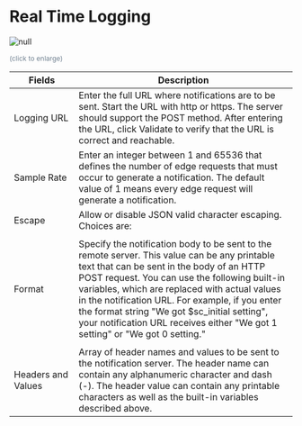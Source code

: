 <!--?xml version="1.0" encoding="utf-8"?-->

<link href="../Resources/TableStyles/Rows.css" rel="stylesheet" madcap:stylesheettype="table">

# Real Time Logging

![null](<../Resources/Images/Realtime Logging.png>)

<span style="color: #708090; font-size: 9pt;">(click to enlarge)</span>

| **Fields**                                                                                                                                                                                                                                                                                                                                                                                                                        | **Description**                                                                                                                                                                                                                                                                                                                                                                                                                   |
| --------------------------------------------------------------------------------------------------------------------------------------------------------------------------------------------------------------------------------------------------------------------------------------------------------------------------------------------------------------------------------------------------------------------------------- | --------------------------------------------------------------------------------------------------------------------------------------------------------------------------------------------------------------------------------------------------------------------------------------------------------------------------------------------------------------------------------------------------------------------------------- |
| Logging URL                                                                                                                                                                                                                                                                                                                                                                                                                       | Enter the full URL where notifications are to be sent. Start the URL with http or https. The server should support the POST method. After entering the URL, click Validate to verify that the URL is correct and reachable.                                                                                                                                                                                                       |
| Sample Rate                                                                                                                                                                                                                                                                                                                                                                                                                       | Enter an integer between 1 and 65536 that defines the number of edge requests that must occur to generate a notification. The default value of 1 means every edge request will generate a notification.                                                                                                                                                                                                                           |
| Escape                                                                                                                                                                                                                                                                                                                                                                                                                            | Allow or disable JSON valid character escaping. Choices are:                                                                                                                                                                                                                                                                                                                                                                      |
|                                                                                                                                                                                                                                                                                                                                                                                                                                   |                                                                                                                                                                                                                                                                                                                                                                                                                                   |
| Format                                                                                                                                                                                                                                                                                                                                                                                                                            | Specify the notification body to be sent to the remote server. This value can be any printable text that can be sent in the body of an HTTP POST request. You can use the following built-in variables, which are replaced with actual values in the notification URL. For example, if you enter the format string "We got $sc\_initial setting", your notification URL receives either "We got 1 setting" or "We got 0 setting." |
|                                                                                                                                                                                                                                                                                                                                                                                                                                   |                                                                                                                                                                                                                                                                                                                                                                                                                                   |
| Headers and Values                                                                                                                                                                                                                                                                                                                                                                                                                | Array of header names and values to be sent to the notification server. The header name can contain any alphanumeric character and dash (-). The header value can contain any printable characters as well as the built-in variables described above.                                                                                                                                                                             |

